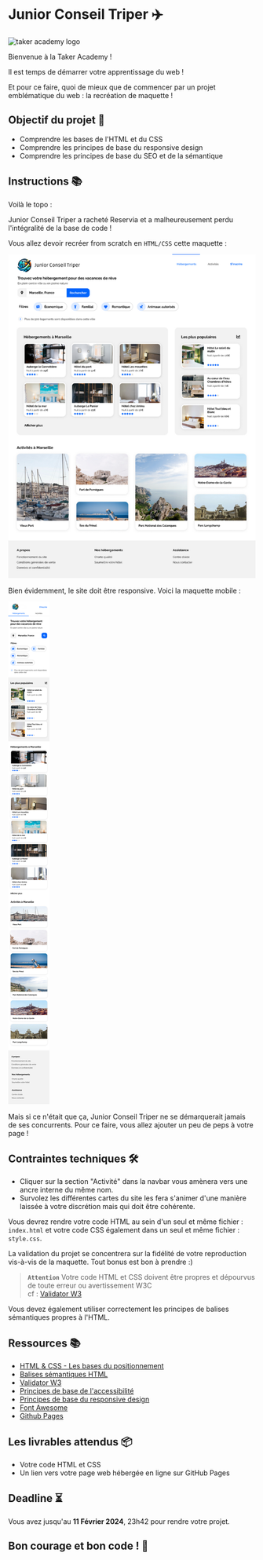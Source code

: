 # Junior Conseil Triper ✈️

![taker academy logo](https://github.com/Taker-Academy/Junior-Conseil-Triper/assets/86067803/834bf33e-5888-493b-b978-bdbe0e1369a3)

Bienvenue à la Taker Academy !

Il est temps de démarrer votre apprentissage du web !

Et pour ce faire, quoi de mieux que de commencer par un projet emblématique du web : la recréation de maquette !

## Objectif du projet 🎯

- Comprendre les bases de l'HTML et du CSS
- Comprendre les principes de base du responsive design
- Comprendre les principes de base du SEO et de la sémantique

## Instructions 📚

Voilà le topo :

Junior Conseil Triper a racheté Reservia et a malheureusement perdu l'intégralité de la base de code !

Vous allez devoir recréer from scratch en ``HTML/CSS`` cette maquette :

![Maquette Desktop](./maquettes/juniorConseilTriper_desktop.png)

Bien évidemment, le site doit être responsive. Voici la maquette mobile :

![Maquette Mobile](./maquettes/juniorConseilTriper_mobile.png)

Mais si ce n'était que ça, Junior Conseil Triper ne se démarquerait jamais de ses concurrents. Pour ce faire, vous allez ajouter un peu de peps à votre page !

## Contraintes techniques 🛠️

- Cliquer sur la section "Activité" dans la navbar vous amènera vers une ancre interne du même nom.
- Survolez les différentes cartes du site les fera s'animer d'une manière laissée à votre discrétion mais qui doit être cohérente.

Vous devrez rendre votre code HTML au sein d'un seul et même fichier : `index.html` et votre code CSS également dans un seul et même fichier : `style.css`.

La validation du projet se concentrera sur la fidélité de votre reproduction vis-à-vis de la maquette. Tout bonus est bon à prendre :)


> **``Attention``** Votre code HTML et CSS doivent être propres et dépourvus de toute erreur ou avertissement W3C \
cf : [Validator W3](https://validator.w3.org/)

Vous devez également utiliser correctement les principes de balises sémantiques propres à l'HTML.

## Ressources 📚

- [HTML & CSS - Les bases du positionnement](https://openclassrooms.com/fr/courses/1603881-creez-votre-site-web-avec-html5-et-css3)
- [Balises sémantiques HTML](https://developer.mozilla.org/fr/docs/Glossaire/S%C3%A9mantique#balise_s%C3%A9mantique)
- [Validator W3](https://validator.w3.org/)
- [Principes de base de l'accessibilité](https://www.w3.org/WAI/fundamentals/accessibility-intro/)
- [Principes de base du responsive design](https://www.alsacreations.com/article/lire/930-introduction-au-responsive-web-design.html)
- [Font Awesome](https://fontawesome.com/)
- [Github Pages](https://pages.github.com/)

## Les livrables attendus 📦

- Votre code HTML et CSS
- Un lien vers votre page web hébergée en ligne sur GitHub Pages

## Deadline ⏳

Vous avez jusqu'au **11 Février 2024**, 23h42 pour rendre votre projet.

## Bon courage et bon code ! 💪
